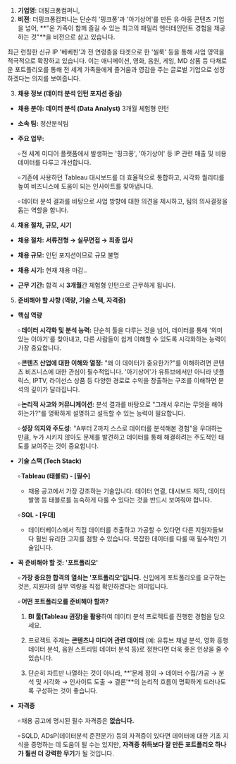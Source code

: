 1. **기업명**: 더핑크퐁컴퍼니, 
2. **비젼**: 
더핑크퐁컴퍼니는 단순히 '핑크퐁'과 '아기상어'를 만든 유·아동 콘텐츠 기업을 넘어, **"온 가족이 함께 즐길 수 있는 최고의 패밀리 엔터테인먼트 경험을 제공하는 것"**을 비전으로 삼고 있습니다.

최근 런칭한 신규 IP '베베핀'과 전 연령층을 타겟으로 한 '씰룩' 등을 통해 사업 영역을 적극적으로 확장하고 있습니다. 이는 애니메이션, 영화, 음원, 게임, MD 상품 등 다채로운 포트폴리오를 통해 전 세계 가족들에게 즐거움과 영감을 주는 글로벌 기업으로 성장하겠다는 의지를 보여줍니다.

3. **채용 정보 (데이터 분석 인턴 포지션 중심)**

- **채용 분야:** **데이터 분석 (Data Analyst)** 3개월 체험형 인턴
    
- **소속 팀:** 정산분석팀
    
- **주요 업무:**
    
    ৹ 전 세계 미디어 플랫폼에서 발생하는 '핑크퐁', '아기상어' 등 IP 관련 매출 및 비용 데이터를 다루고 개선합니다.
        
    ৹ 기존에 사용하던 Tableau 대시보드를 더 효율적으로 통합하고, 시각화 퀄리티를 높여 비즈니스에 도움이 되는 인사이트를 찾아냅니다.
        
    ৹ 데이터 분석 결과를 바탕으로 사업 방향에 대한 의견을 제시하고, 팀의 의사결정을 돕는 역할을 합니다.
        

4. **채용 절차, 규모, 시기**

- **채용 절차:** **서류전형 → 실무면접 → 최종 입사** 
    
- **채용 규모:** 인턴 포지션이므로 규모 불명
    
- **채용 시기:** 현재 채용 마감..
    
- **근무 기간:** 합격 시 **3개월**간 체험형 인턴으로 근무하게 됩니다.
    

5. **준비해야 할 사항 (역량, 기술 스택, 자격증)**


- **핵심 역량**

  ৹ **데이터 시각화 및 분석 능력:** 단순히 툴을 다루는 것을 넘어, 데이터를 통해 '의미 있는 이야기'를 찾아내고, 다른 사람들이 쉽게 이해할 수 있도록 시각화하는 능력이 가장 중요합니다.
    
  ৹ **콘텐츠 산업에 대한 이해와 열정:** "왜 이 데이터가 중요한가?"를 이해하려면 콘텐츠 비즈니스에 대한 관심이 필수적입니다. '아기상어'가 유튜브에서만 아니라 넷플릭스, IPTV, 라이선스 상품 등 다양한 경로로 수익을 창출하는 구조를 이해하면 분석의 깊이가 달라집니다.
    
  ৹ **논리적 사고와 커뮤니케이션:** 분석 결과를 바탕으로 "그래서 우리는 무엇을 해야 하는가?"를 명확하게 설명하고 설득할 수 있는 능력이 필요합니다.
    
  ৹ **성장 의지와 주도성:** "A부터 Z까지 스스로 데이터를 분석해본 경험"을 우대하는 만큼, 누가 시키지 않아도 문제를 발견하고 데이터를 통해 해결하려는 주도적인 태도를 보여주는 것이 중요합니다.
    

- **기술 스택 (Tech Stack)**

  ৹ **Tableau (태블로) - [필수]**
    
    - 채용 공고에서 가장 강조하는 기술입니다. 데이터 연결, 대시보드 제작, 데이터 발행 등 태블로를 능숙하게 다룰 수 있다는 것을 반드시 보여줘야 합니다.
        
  ৹ **SQL - [우대]**
    
    - 데이터베이스에서 직접 데이터를 추출하고 가공할 수 있다면 다른 지원자들보다 훨씬 유리한 고지를 점할 수 있습니다. 복잡한 데이터를 다룰 때 필수적인 기술입니다.
        

 - **꼭 준비해야 할 것: '포트폴리오'**

   ৹ **가장 중요한 합격의 열쇠는 '포트폴리오'입니다.** 신입에게 포트폴리오를 요구하는 것은, 지원자의 실무 역량을 직접 확인하겠다는 의미입니다.
    
   ৹ **어떤 포트폴리오를 준비해야 할까?**
    
    1. **BI 툴(Tableau 권장)을 활용**하여 데이터 분석 프로젝트를 진행한 경험을 담으세요.
        
    2. 프로젝트 주제는 **콘텐츠나 미디어 관련 데이터** (예: 유튜브 채널 분석, 영화 흥행 데이터 분석, 음원 스트리밍 데이터 분석 등)로 정한다면 더욱 좋은 인상을 줄 수 있습니다.
        
    3. 단순히 차트만 나열하는 것이 아니라, **'문제 정의 → 데이터 수집/가공 → 분석 및 시각화 → 인사이트 도출 → 결론'**의 논리적 흐름이 명확하게 드러나도록 구성하는 것이 좋습니다.
        

- **자격증**

  ৹ 채용 공고에 명시된 필수 자격증은 **없습니다.**
    
  ৹ SQLD, ADsP(데이터분석 준전문가) 등의 자격증이 있다면 데이터에 대한 기초 지식을 증명하는 데 도움이 될 수는 있지만, **자격증 취득보다 잘 만든 포트폴리오 하나가 훨씬 더 강력한 무기**가 될 것입니다.